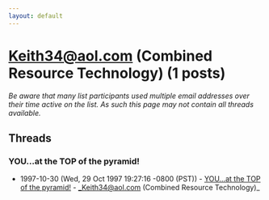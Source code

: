 ```yaml
---
layout: default
---
```


# Keith34@aol.com (Combined Resource Technology) (1 posts)

_Be aware that many list participants used multiple email addresses over their time active on the list. As such this page may not contain all threads available._

## Threads

### YOU...at the TOP of the pyramid!
+ 1997-10-30 (Wed, 29 Oct 1997 19:27:16 -0800 (PST)) - [YOU...at the TOP of the pyramid!](/archive/1997/10/7b58571c8315397a8d78561ca988d755e157ff16631c64e00eaec75434f69384) - _Keith34@aol.com (Combined Resource Technology)_

